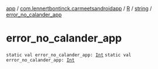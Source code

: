 [app](../../../index.md) / [com.lennertbontinck.carmeetsandroidapp](../../index.md) / [R](../index.md) / [string](index.md) / [error_no_calander_app](./error_no_calander_app.md)

# error_no_calander_app

`static val error_no_calander_app: `[`Int`](https://kotlinlang.org/api/latest/jvm/stdlib/kotlin/-int/index.html)
`static val error_no_calander_app: `[`Int`](https://kotlinlang.org/api/latest/jvm/stdlib/kotlin/-int/index.html)
